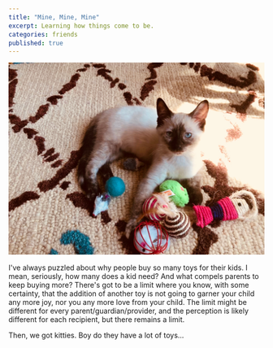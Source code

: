 ```yaml
---
title: "Mine, Mine, Mine"
excerpt: Learning how things come to be.
categories: friends
published: true
---
```


!["Chonsa with her toys"](/images/toys.jpg)

I've always puzzled about why people buy so many toys for their kids. I mean, seriously, how many does a kid need? And what compels parents to keep buying more? There's got to be a limit where you know, with some certainty, that the addition of another toy is not going to garner your child any more joy, nor you any more love from your child. The limit might be different for every parent/guardian/provider, and the perception is likely different for each recipient, but there remains a limit. 

Then, we got kitties. Boy do they have a lot of toys... 
